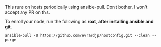 This runs on hosts periodically using ansible-pull.
Don't bother, I won't accept any PR on this.

To enroll your node, run the following as **root**,
**after installing ansible and git**.

```
ansible-pull -U https://github.com/evrardjp/hostconfig.git --clean --purge
```
